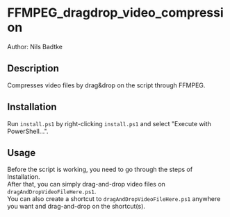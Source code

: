 # FFMPEG_dragdrop_video_compression
Author: Nils Badtke

## Description
Compresses video files by drag&amp;drop on the script through FFMPEG.

## Installation
Run `install.ps1` by right-clicking `install.ps1` and select "Execute with PowerShell...".

## Usage
Before the script is working, you need to go through the steps of Installation.  
After that, you can simply drag-and-drop video files on `dragAndDropVideoFileHere.ps1`.  
You can also create a shortcut to `dragAndDropVideoFileHere.ps1` anywhere you want and drag-and-drop on the shortcut(s).
